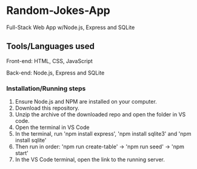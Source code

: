 # Random-Jokes-App
Full-Stack Web App w/Node.js, Express and SQLite

## Tools/Languages used
Front-end: HTML, CSS, JavaScript

Back-end: Node.js, Express and SQLite

### Installation/Running steps

1. Ensure Node.js and NPM are installed on your computer.
2. Download this repository.
3. Unzip the archive of the downloaded repo and open the folder in VS code.
4. Open the terminal in VS Code
5. In the terminal, run 'npm install express', 'npm install sqlite3' and 'npm install sqlite'
6. Then run in order: 'npm run create-table' -> 'npm run seed' -> 'npm start'
7. In the VS Code terminal, open the link to the running server.
